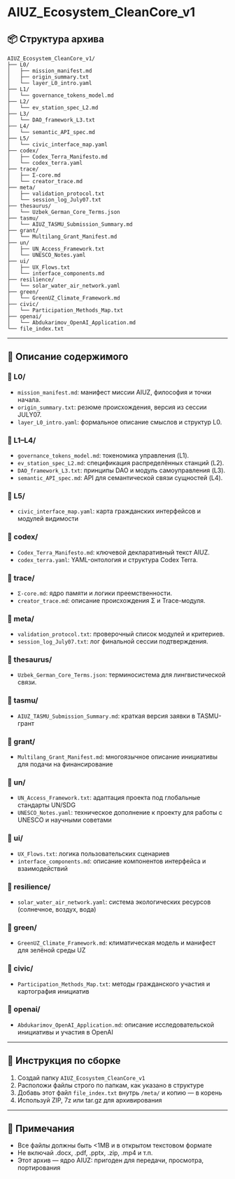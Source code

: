 # AIUZ_Ecosystem_CleanCore_v1

## 📦 Структура архива

```
AIUZ_Ecosystem_CleanCore_v1/
├── L0/
│   ├── mission_manifest.md
│   ├── origin_summary.txt
│   └── layer_L0_intro.yaml
├── L1/
│   └── governance_tokens_model.md
├── L2/
│   └── ev_station_spec_L2.md
├── L3/
│   └── DAO_framework_L3.txt
├── L4/
│   └── semantic_API_spec.md
├── L5/
│   └── civic_interface_map.yaml
├── codex/
│   ├── Codex_Terra_Manifesto.md
│   └── codex_terra.yaml
├── trace/
│   ├── Σ-core.md
│   └── creator_trace.md
├── meta/
│   ├── validation_protocol.txt
│   └── session_log_July07.txt
├── thesaurus/
│   └── Uzbek_German_Core_Terms.json
├── tasmu/
│   └── AIUZ_TASMU_Submission_Summary.md
├── grant/
│   └── Multilang_Grant_Manifest.md
├── un/
│   ├── UN_Access_Framework.txt
│   └── UNESCO_Notes.yaml
├── ui/
│   ├── UX_Flows.txt
│   └── interface_components.md
├── resilience/
│   └── solar_water_air_network.yaml
├── green/
│   └── GreenUZ_Climate_Framework.md
├── civic/
│   └── Participation_Methods_Map.txt
├── openai/
│   └── Abdukarimov_OpenAI_Application.md
└── file_index.txt
```

---

## 📘 Описание содержимого

### 🔹 L0/
- `mission_manifest.md`: манифест миссии AIUZ, философия и точки начала.
- `origin_summary.txt`: резюме происхождения, версия из сессии JULY07.
- `layer_L0_intro.yaml`: формальное описание смыслов и структур L0.

### 🔹 L1–L4/
- `governance_tokens_model.md`: токеномика управления (L1).
- `ev_station_spec_L2.md`: спецификация распределённых станций (L2).
- `DAO_framework_L3.txt`: принципы DAO и модуль самоуправления (L3).
- `semantic_API_spec.md`: API для семантической связи сущностей (L4).

### 🔹 L5/
- `civic_interface_map.yaml`: карта гражданских интерфейсов и модулей видимости

### 🔹 codex/
- `Codex_Terra_Manifesto.md`: ключевой декларативный текст AIUZ.
- `codex_terra.yaml`: YAML-онтология и структура Codex Terra.

### 🔹 trace/
- `Σ-core.md`: ядро памяти и логики преемственности.
- `creator_trace.md`: описание происхождения Σ и Trace-модуля.

### 🔹 meta/
- `validation_protocol.txt`: проверочный список модулей и критериев.
- `session_log_July07.txt`: лог финальной сессии подтверждения.

### 🔹 thesaurus/
- `Uzbek_German_Core_Terms.json`: терминосистема для лингвистической связи.

### 🔹 tasmu/
- `AIUZ_TASMU_Submission_Summary.md`: краткая версия заявки в TASMU-грант

### 🔹 grant/
- `Multilang_Grant_Manifest.md`: многоязычное описание инициативы для подачи на финансирование

### 🔹 un/
- `UN_Access_Framework.txt`: адаптация проекта под глобальные стандарты UN/SDG
- `UNESCO_Notes.yaml`: техническое дополнение к проекту для работы с UNESCO и научными советами

### 🔹 ui/
- `UX_Flows.txt`: логика пользовательских сценариев
- `interface_components.md`: описание компонентов интерфейса и взаимодействий

### 🔹 resilience/
- `solar_water_air_network.yaml`: система экологических ресурсов (солнечное, воздух, вода)

### 🔹 green/
- `GreenUZ_Climate_Framework.md`: климатическая модель и манифест для зелёной среды UZ

### 🔹 civic/
- `Participation_Methods_Map.txt`: методы гражданского участия и картография инициатив

### 🔹 openai/
- `Abdukarimov_OpenAI_Application.md`: описание исследовательской инициативы и участия в OpenAI

---

## 📂 Инструкция по сборке
1. Создай папку `AIUZ_Ecosystem_CleanCore_v1`
2. Расположи файлы строго по папкам, как указано в структуре
3. Добавь этот файл `file_index.txt` внутрь `/meta/` и копию — в корень
4. Используй ZIP, 7z или tar.gz для архивирования

---

## 🧾 Примечания
- Все файлы должны быть <1MB и в открытом текстовом формате
- Не включай .docx, .pdf, .pptx, .zip, .mp4 и т.п.
- Этот архив — ядро AIUZ: пригоден для передачи, просмотра, портирования


